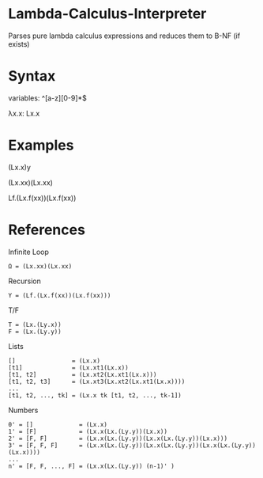 # Lambda-Calculus-Interpreter
Parses pure lambda calculus expressions and reduces them to B-NF (if exists)


# Syntax
  
  variables: ^[a-z][0-9]*$

  λx.x:   Lx.x

# Examples

  (Lx.x)y

  (Lx.xx)(Lx.xx)

  Lf.(Lx.f(xx))(Lx.f(xx))


# References
Infinite Loop
~~~~~~~~~~~~~~~~~~~~~~~~~~~~~
Ω = (Lx.xx)(Lx.xx)
~~~~~~~~~~~~~~~~~~~~~~~~~~~~~

Recursion
~~~~~~~~~~~~~~~~~~~~~~~~~~~~~
Y = (Lf.(Lx.f(xx))(Lx.f(xx)))
~~~~~~~~~~~~~~~~~~~~~~~~~~~~~

T/F
~~~~~~~~~~~~~~~~~~~~~~~~~~~~~
T = (Lx.(Ly.x))
F = (Lx.(Ly.y))
~~~~~~~~~~~~~~~~~~~~~~~~~~~~~

Lists
~~~~~~~~~~~~~~~~~~~~~~~~~~~~~
[]                = (Lx.x)
[t1]              = (Lx.xt1(Lx.x))
[t1, t2]          = (Lx.xt2(Lx.xt1(Lx.x)))
[t1, t2, t3]      = (Lx.xt3(Lx.xt2(Lx.xt1(Lx.x))))
...
[t1, t2, ..., tk] = (Lx.x tk [t1, t2, ..., tk-1])
~~~~~~~~~~~~~~~~~~~~~~~~~~~~~

Numbers
~~~~~~~~~~~~~~~~~~~~~~~~~~~~~
0' = []             = (Lx.x)
1' = [F]            = (Lx.x(Lx.(Ly.y))(Lx.x))
2' = [F, F]         = (Lx.x(Lx.(Ly.y))(Lx.x(Lx.(Ly.y))(Lx.x)))
3' = [F, F, F]      = (Lx.x(Lx.(Ly.y))(Lx.x(Lx.(Ly.y))(Lx.x(Lx.(Ly.y))(Lx.x))))
...
n' = [F, F, ..., F] = (Lx.x(Lx.(Ly.y)) (n-1)' )
~~~~~~~~~~~~~~~~~~~~~~~~~~~~~